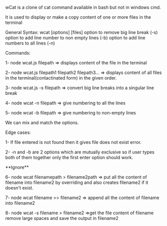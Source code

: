 <p>wCat is a clone of cat command available in bash but not in windows cmd.</p>

<p>It is used to display or make a copy content of one or more files in the terminal </p>


<p>General Syntax:
wcat [options] [files]
option to remove big line break (-s)
option to add line number to non empty lines (-b)
option to add line numbers to all lines (-n) 
</p>

<p>
Commands:</p>
<p>1- node wcat.js filepath => displays content of the file in the terminal </p>
<p>2- node wcat.js filepath1 filepath2 filepath3... => displays content of all files in the terminal(contactinated form) in the given order.</p>
<p>3- node wcat.js -s filepath => convert big line breaks into a singular line break</p>
<p>4- node wcat -n filepath => give numbering to all the lines </p>
<p>5- node wcat -b filepath => give numbering to non-empty lines</p>
<p>We can mix and match the options.</p>


<p>Edge cases:</p>
<p>1- If file entered is not found then it gives file does not exist error.</p>
<p>2- -n and -b are 2 options which are mutually exclusive so if user types both of them together only the first enter option should work.</p>



<p>**Ignore**</p>
<p>6- node wcat filenamepath > filename2path => put all the content of filename into filename2 by overriding and also creates filename2 if it doesn't exist.</p>
<p>7- node wcat filename >> filename2 => append all the content of filename into filename2</p>
<p>8- node wcat -s filename > filename2 =>get the file content of filename remove large spaces and save the output in filename2</p>